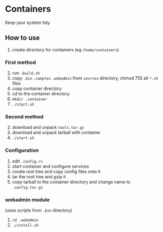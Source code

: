 # Containers
Keep your system tidy

## How to use
1) create directory for containers (eg `/home/containers`)

### First method
2) run `.build.sh`
3) copy `.bin` `.samples` `.webadmin` from `sources` directory, chmod 755 all `*.sh` files
4) copy container directory
5) cd to the container directory
6) `mkdir .container`
7) `./start.sh`

### Second method
2) download and unpack `tools.tar.gz`
3) download and unpack tarball with container
4) `./start.sh`

### Configuration
1) edit `.config.rc`
2) start container and configure services
3) create root tree and copy config files onto it
4) tar the root tree and gzip it
5) copy tarball to the container directory and change name to `.config.tar.gz`

### webadmin module
(uses scripts from `.bin` directory)
1) `cd .webadmin`
2) `./install.sh`
